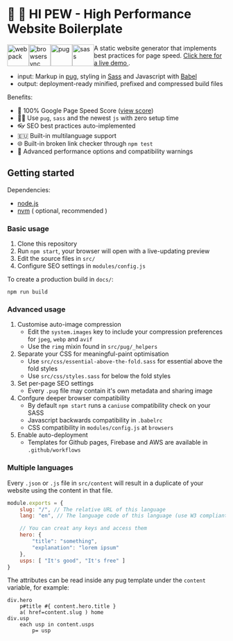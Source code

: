 # 👋 🔫 HI PEW - High Performance Website Boilerplate

<img height="50px" style="float: left;" alt="webpack" src="http://i.imgur.com/xz36f45.png" /> <img height="50px" style="float: left;" alt="browsersync" src="http://i.imgur.com/L5peje9.png" /> <img height="50px" style="float: left;" alt="pug" src="http://i.imgur.com/x4sHEg4.png" /> <img height="50px" style="float: left;" alt="sass" src="http://i.imgur.com/O9ikKdz.png" />

A static website generator that implements best practices for page speed. [ Click here for a live demo ]( https://actuallymentor.github.io/hi-pew/ ).

- input: Markup in [pug]( https://github.com/pugjs ), styling in [Sass]( https://github.com/sass/sass ) and Javascript with [Babel]( https://babeljs.io/ )
- output: deployment-ready minified, prefixed and compressed build files

Benefits:

- 🚀 100% Google Page Speed Score ([view score]( https://developers.google.com/speed/pagespeed/insights/?url=https://actuallymentor.github.io/hi-pew/ ))
- 👩‍💻 Use `pug`, `sass` and the newest `js` with zero setup time
- 👓 SEO best practices auto-implemented
- 🇪🇺 Built-in multilanguage support
- 🌐 Built-in broken link checker through `npm test`
- 🧪 Advanced performance options and compatibility warnings

## Getting started

Dependencies:

- [node.js]( https://nodejs.org/en/ )
- [nvm]( https://github.com/nvm-sh/nvm ) ( optional, recommended )

### Basic usage

1. Clone this repository
2. Run `npm start`, your browser will open with a live-updating preview
3. Edit the source files in `src/`
4. Configure SEO settings in `modules/config.js`

To create a production build in `docs/`:

```shell
npm run build
```

### Advanced usage

1. Customise auto-image compression
    - Edit the `system.images` key to include your compression preferences for `jpeg`, `webp` and `avif`
    - Use the `rimg` mixin found in `src/pug/_helpers`
2. Separate your CSS for meaningful-paint optimisation
    - Use `src/css/essential-above-the-fold.sass` for essential above the fold styles
    - Use `src/css/styles.sass` for below the fold styles
3. Set per-page SEO settings
    - Every `.pug` file may contain it's own metadata and sharing image
4. Confgure deeper browser compatibility
    - By default `npm start` runs a `caniuse` compatibility check on your SASS
    - Javascript backwards compatibility in `.babelrc`
    - CSS compatibility in `modules/config.js` at `browsers`
4. Enable auto-deployment
    - Templates for Github pages, Firebase and AWS are available in `.github/workflows`

### Multiple languages

Every `.json` or `.js` file in `src/content` will result in a duplicate of your website using the content in that file.

```js
module.exports = {
    slug: "/", // The relative URL of this language
    lang: "en", // The language code of this language (use W3 compliant codes)

    // You can creat any keys and access them
    hero: {
        "title": "something",
        "explanation": "lorem ipsum"
    },
    usps: [ "It's good", "It's free" ]
}
```

The attributes can be read inside any pug template under the `content` variable, for example:

```pug
div.hero
    p#title #{ content.hero.title }
    a( href=content.slug ) home
div.usp
    each usp in content.usps
        p= usp
```
